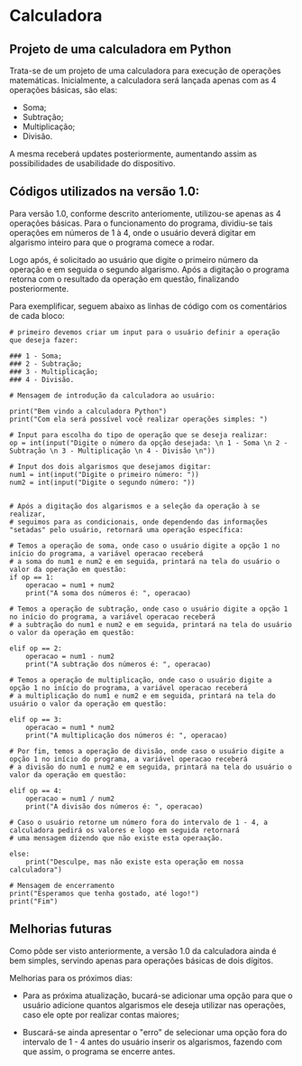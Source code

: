 # Calculadora

## Projeto de uma calculadora em Python

Trata-se de um projeto de uma calculadora para execução de operações matemáticas. Inicialmente, a calculadora será lançada apenas com as 4 operações básicas, são elas:


* Soma;
* Subtração;
* Multiplicação;
* Divisão.

A mesma receberá updates posteriormente, aumentando assim as possibilidades de usabilidade do dispositivo.

## Códigos utilizados na versão 1.0:

Para versão 1.0, conforme descrito anteriomente, utilizou-se apenas as 4 operações básicas. Para o funcionamento do programa, dividiu-se tais operações em números de 1 à 4, onde o usuário deverá digitar em algarismo inteiro para que o programa comece a rodar.

Logo após, é solicitado ao usuário que digite o primeiro número da operação e em seguida o segundo algarismo. Após a digitação o programa retorna com o resultado da operação em questão, finalizando posteriormente.

Para exemplificar, seguem abaixo as linhas de código com os comentários de cada bloco:

```
# primeiro devemos criar um input para o usuário definir a operação que deseja fazer:

### 1 - Soma;
### 2 - Subtração;
### 3 - Multiplicação;
### 4 - Divisão.

# Mensagem de introdução da calculadora ao usuário:

print("Bem vindo a calculadora Python")
print("Com ela será possível você realizar operações simples: ")

# Input para escolha do tipo de operação que se deseja realizar:
op = int(input("Digite o número da opção desejada: \n 1 - Soma \n 2 - Subtração \n 3 - Multiplicação \n 4 - Divisão \n"))

# Input dos dois algarismos que desejamos digitar:
num1 = int(input("Digite o primeiro número: "))
num2 = int(input("Digite o segundo número: "))


# Após a digitação dos algarismos e a seleção da operação à se realizar, 
# seguimos para as condicionais, onde dependendo das informações "setadas" pelo usuário, retornará uma operação específica:

# Temos a operação de soma, onde caso o usuário digite a opção 1 no início do programa, a variável operacao receberá 
# a soma do num1 e num2 e em seguida, printará na tela do usuário o valor da operação em questão:
if op == 1:
    operacao = num1 + num2
    print("A soma dos números é: ", operacao)
    
# Temos a operação de subtração, onde caso o usuário digite a opção 1 no início do programa, a variável operacao receberá 
# a subtração do num1 e num2 e em seguida, printará na tela do usuário o valor da operação em questão:

elif op == 2:
    operacao = num1 - num2
    print("A subtração dos números é: ", operacao)

# Temos a operação de multiplicação, onde caso o usuário digite a opção 1 no início do programa, a variável operacao receberá 
# a multiplicação do num1 e num2 e em seguida, printará na tela do usuário o valor da operação em questão:

elif op == 3:
    operacao = num1 * num2
    print("A multiplicação dos números é: ", operacao)
    
# Por fim, temos a operação de divisão, onde caso o usuário digite a opção 1 no início do programa, a variável operacao receberá 
# a divisão do num1 e num2 e em seguida, printará na tela do usuário o valor da operação em questão:

elif op == 4:
    operacao = num1 / num2
    print("A divisão dos números é: ", operacao)
    
# Caso o usuário retorne um número fora do intervalo de 1 - 4, a calculadora pedirá os valores e logo em seguida retornará
# uma mensagem dizendo que não existe esta operaação.

else:
    print("Desculpe, mas não existe esta operação em nossa calculadora")
    
# Mensagem de encerramento
print("Esperamos que tenha gostado, até logo!")
print("Fim")

```
## Melhorias futuras

Como pôde ser visto anteriormente, a versão 1.0 da calculadora ainda é bem simples, servindo apenas para operações básicas de dois dígitos. 

Melhorias para os próximos dias:

* Para as próxima atualização, bucará-se adicionar uma opção para que o usuário adicione quantos algarismos ele deseja utilizar nas operações, caso ele opte por realizar contas maiores;

* Buscará-se ainda apresentar o "erro" de selecionar uma opção fora do intervalo de 1 - 4 antes do usuário inserir os algarismos, fazendo com que assim, o programa se encerre antes.


